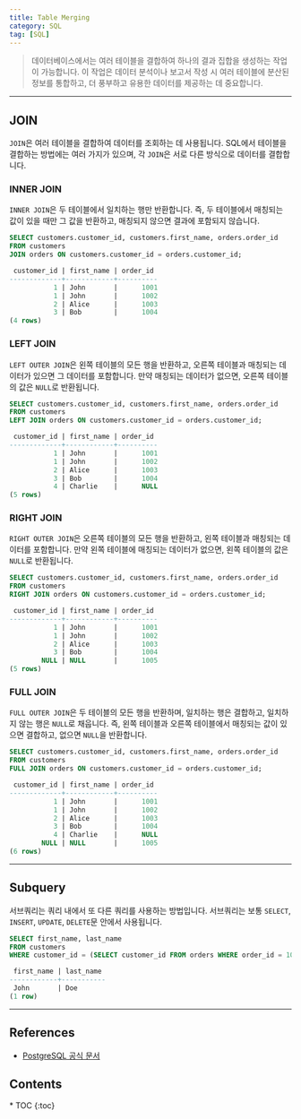 ```yaml
---
title: Table Merging
category: SQL
tag: [SQL]
---
```


> 데이터베이스에서는 여러 테이블을 결합하여 하나의 결과 집합을 생성하는 작업이 가능합니다. 이 작업은 데이터 분석이나 보고서 작성 시 여러 테이블에 분산된 정보를 통합하고, 더 풍부하고 유용한 데이터를 제공하는 데 중요합니다.

---

## JOIN
`JOIN`은 여러 테이블을 결합하여 데이터를 조회하는 데 사용됩니다. SQL에서 테이블을 결합하는 방법에는 여러 가지가 있으며, 각 `JOIN`은 서로 다른 방식으로 데이터를 결합합니다.

### INNER JOIN
`INNER JOIN`은 두 테이블에서 일치하는 행만 반환합니다. 즉, 두 테이블에서 매칭되는 값이 있을 때만 그 값을 반환하고, 매칭되지 않으면 결과에 포함되지 않습니다.

```sql
SELECT customers.customer_id, customers.first_name, orders.order_id
FROM customers
JOIN orders ON customers.customer_id = orders.customer_id;
```

```sql
 customer_id | first_name | order_id 
-------------+------------+----------
           1 | John       |      1001
           1 | John       |      1002
           2 | Alice      |      1003
           3 | Bob        |      1004
(4 rows)
```

### LEFT JOIN
`LEFT OUTER JOIN`은 왼쪽 테이블의 모든 행을 반환하고, 오른쪽 테이블과 매칭되는 데이터가 있으면 그 데이터를 포함합니다. 만약 매칭되는 데이터가 없으면, 오른쪽 테이블의 값은 `NULL`로 반환됩니다.

```sql
SELECT customers.customer_id, customers.first_name, orders.order_id
FROM customers
LEFT JOIN orders ON customers.customer_id = orders.customer_id;
```

```sql
 customer_id | first_name | order_id 
-------------+------------+----------
           1 | John       |      1001
           1 | John       |      1002
           2 | Alice      |      1003
           3 | Bob        |      1004
           4 | Charlie    |      NULL
(5 rows)
```

### RIGHT JOIN
`RIGHT OUTER JOIN`은 오른쪽 테이블의 모든 행을 반환하고, 왼쪽 테이블과 매칭되는 데이터를 포함합니다. 만약 왼쪽 테이블에 매칭되는 데이터가 없으면, 왼쪽 테이블의 값은 `NULL`로 반환됩니다.

```sql
SELECT customers.customer_id, customers.first_name, orders.order_id
FROM customers
RIGHT JOIN orders ON customers.customer_id = orders.customer_id;
```

```sql
 customer_id | first_name | order_id 
-------------+------------+----------
           1 | John       |      1001
           1 | John       |      1002
           2 | Alice      |      1003
           3 | Bob        |      1004
        NULL | NULL       |      1005
(5 rows)
```

### FULL JOIN
`FULL OUTER JOIN`은 두 테이블의 모든 행을 반환하며, 일치하는 행은 결합하고, 일치하지 않는 행은 `NULL`로 채웁니다. 즉, 왼쪽 테이블과 오른쪽 테이블에서 매칭되는 값이 있으면 결합하고, 없으면 `NULL`을 반환합니다.

```sql
SELECT customers.customer_id, customers.first_name, orders.order_id
FROM customers
FULL JOIN orders ON customers.customer_id = orders.customer_id;
```

```sql
 customer_id | first_name | order_id 
-------------+------------+----------
           1 | John       |      1001
           1 | John       |      1002
           2 | Alice      |      1003
           3 | Bob        |      1004
           4 | Charlie    |      NULL
        NULL | NULL       |      1005
(6 rows)
```

---

## Subquery
서브쿼리는 쿼리 내에서 또 다른 쿼리를 사용하는 방법입니다. 서브쿼리는 보통 `SELECT`, `INSERT`, `UPDATE`, `DELETE`문 안에서 사용됩니다.

```sql
SELECT first_name, last_name
FROM customers
WHERE customer_id = (SELECT customer_id FROM orders WHERE order_id = 1001);
```

```sql
 first_name | last_name 
------------+-----------
 John       | Doe
(1 row)
```

---

## References
- [PostgreSQL 공식 문서](https://www.postgresql.org/docs/current/)

<nav class="post-toc" markdown="1">
  <h2>Contents</h2>
* TOC
{:toc}
</nav>
